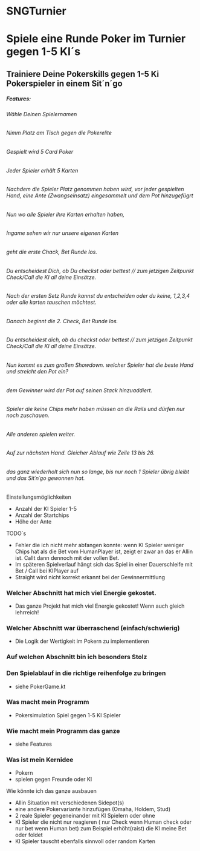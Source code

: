 
#                   SNGTurnier

# Spiele eine Runde Poker im Turnier gegen 1-5 KI´s

## Trainiere Deine Pokerskills gegen 1-5 Ki Pokerspieler in einem Sit´n´go

##### Features:

###### Wähle Deinen Spielernamen
###### Nimm Platz am Tisch gegen die Pokerelite
###### Gespielt wird 5 Card Poker
###### Jeder Spieler erhält 5 Karten
###### Nachdem die Spieler Platz genommen haben wird, vor jeder gespielten Hand, eine Ante (Zwangseinsatz) eingesammelt und dem Pot hinzugefügrt
###### Nun wo alle Spieler ihre Karten erhalten haben,
###### Ingame sehen wir nur unsere eigenen Karten
###### geht die erste Chack, Bet Runde los.
###### Du entscheidest Dich, ob Du checkst oder bettest // zum jetzigen Zeitpunkt Check/Call die KI all deine Einsätze.
###### Nach der ersten Setz Runde kannst du entscheiden oder du keine, 1,2,3,4 oder alle karten tauschen möchtest.
###### Danach beginnt die 2. Check, Bet Runde los.
###### Du entscheidest dich, ob du checkst oder bettest // zum jetzigen Zeitpunkt Check/Call die KI all deine Einsätze.
###### Nun kommt es zum großen Showdown. welcher Spieler hat die beste Hand und streicht den Pot ein?
###### dem Gewinner wird der Pot auf seinen Stack hinzuaddiert.
###### Spieler die keine Chips mehr haben müssen an die Rails und dürfen nur noch zuschauen.
###### Alle anderen spielen weiter.
###### Auf zur nächsten Hand. Gleicher Ablauf wie Zeile 13 bis 26.
###### das ganz wiederholt sich nun so lange, bis nur noch 1 Spieler übrig bleibt und das Sit´n´go gewonnen hat.

Einstellungsmöglichkeiten
+ Anzahl der KI Spieler 1-5 
+ Anzahl der Startchips 
+ Höhe der Ante

TODO´s
+ Fehler die ich nicht mehr abfangen konnte:
wenn KI Spieler weniger Chips hat als die Bet vom HumanPlayer ist, 
zeigt er zwar an das er Allin ist. 
Callt dann dennoch mit der vollen Bet.
+ Im späteren Spielverlauf hängt sich das Spiel in einer Dauerschleife 
  mit Bet / Call bei KIPlayer auf
+ Straight wird nicht korrekt erkannt bei der Gewinnermittlung

### Welcher Abschnitt hat mich viel Energie gekostet.
+ Das ganze Projekt hat mich viel Energie gekostet! Wenn auch gleich lehrreich!

### Welcher Abschnitt war überraschend (einfach/schwierig)
+ Die Logik der Wertigkeit im Pokern zu implementieren

### Auf welchen Abschnitt bin ich besonders Stolz

### Den Spielablauf in die richtige reihenfolge zu bringen
+ siehe PokerGame.kt

### Was macht mein Programm
+ Pokersimulation Spiel gegen 1-5 KI Spieler

### Wie macht mein Programm das ganze
+ siehe Features

### Was ist mein Kernidee
+ Pokern
+ spielen gegen Freunde oder KI

Wie könnte ich das ganze ausbauen
+ Allin Situation mit verschiedenen Sidepot(s)
+ eine andere Pokervariante hinzufügen (Omaha, Holdem, Stud)
+ 2 reale Spieler gegeneinander mit KI Spielern oder ohne
+ KI Spieler die nicht nur reagieren ( nur Check wenn Human check oder nur bet wenn Human bet)
  zum Beispiel erhöht(raist) die KI meine Bet oder foldet
+ KI Spieler tauscht ebenfalls sinnvoll oder random Karten